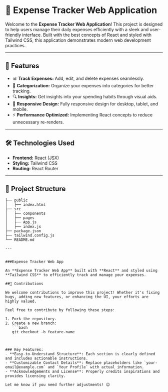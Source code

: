 # 🧾 Expense Tracker Web Application

Welcome to the **Expense Tracker Web Application**! This project is designed to help users manage their daily expenses efficiently with a sleek and user-friendly interface. Built with the best concepts of React and styled with Tailwind CSS, this application demonstrates modern web development practices.

---

## 🚀 Features

- 📊 **Track Expenses:** Add, edit, and delete expenses seamlessly.
- 🧮 **Categorization:** Organize your expenses into categories for better tracking.
- 🔍 **Insights:** Get insights into your spending habits through visual aids.
- 🎨 **Responsive Design:** Fully responsive design for desktop, tablet, and mobile.
- ⚡ **Performance Optimized:** Implementing React concepts to reduce unnecessary re-renders.

---

## 🛠️ Technologies Used

- **Frontend:** React (JSX)
- **Styling:** Tailwind CSS
- **Routing:** React Router

---

## 📂 Project Structure

```plaintext
├── public
│   ├── index.html
├── src
│   ├── components
│   ├── pages
│   ├── App.js
│   ├── index.js
├── package.json
├── tailwind.config.js
└── README.md

--- 


###Expense Tracker Web App

An **Expense Tracker Web App** built with **React** and styled using **Tailwind CSS** to efficiently track and manage your expenses.

##🤝 Contributions

We welcome contributions to improve this project! Whether it's fixing bugs, adding new features, or enhancing the UI, your efforts are highly valued.

Feel free to contribute by following these steps:

1. Fork the repository.
2. Create a new branch:
   ```bash
   git checkout -b feature-name



### Key Features:
- **Easy-to-Understand Structure**: Each section is clearly defined and includes actionable instructions.
- **Customizable Contact Details**: Replace placeholders like `your-email@example.com` and `Your Profile` with actual information.
- **Acknowledgements and License**: Properly credits inspirations and provides licensing clarity.

Let me know if you need further adjustments! 😊
